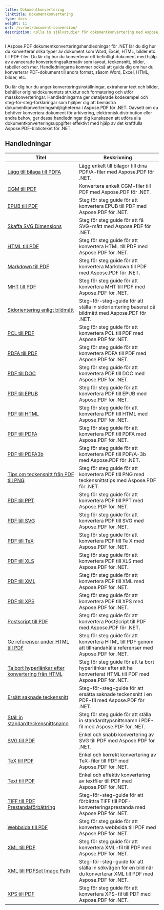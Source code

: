 ```yaml
---
title: Dokumentkonvertering
linktitle: Dokumentkonvertering
type: docs
weight: 11
url: /sv/net/document-conversion/
description: Kolla in självstudier för dokumentkonvertering med Aspose.PDF för .NET. Konvertera enkelt filer till olika format.
---
```

I Aspose.PDF dokumentkonverteringshandledningar för .NET lär du dig hur du konverterar olika typer av dokument som Word, Excel, HTML, bilder etc. till PDF-filer. Du lär dig hur du konverterar ett befintligt dokument med hjälp av avancerade konverteringsalternativ som layout, teckensnitt, bilder, tabeller och mer. Handledningarna kommer också att guida dig om hur du konverterar PDF-dokument till andra format, såsom Word, Excel, HTML, bilder, etc. 

Du lär dig hur du anger konverteringsinställningar, extraherar text och bilder, behåller originaldokumentets struktur och formatering och utför masskonverteringar. Handledningarna ger detaljerade kodexempel och steg-för-steg-förklaringar som hjälper dig att bemästra dokumentkonverteringsmöjligheterna i Aspose.PDF för .NET. Oavsett om du behöver konvertera dokument för arkivering, elektronisk distribution eller andra behov, ger dessa handledningar dig kunskapen att utföra alla dokumentkonverteringsuppgifter effektivt med hjälp av det kraftfulla Aspose.PDF-biblioteket för .NET.

## Handledningar
| Titel | Beskrivning |
| --- | --- | 
| [Lägg till bilaga till PDFA](./add-attachment-to-pdfa/) | Lägg enkelt till bilagor till dina PDF/A-filer med Aspose.PDF för .NET. |  
| [CGM till PDF](./cgm-to-pdf/) | Konvertera enkelt CGM-filer till PDF med Aspose.PDF för .NET. |  
| [EPUB till PDF](./epub-to-pdf/) | Steg för steg guide för att konvertera EPUB till PDF med Aspose.PDF för .NET. |  
| [Skaffa SVG Dimensions](./get-svg-dimensions/) | Steg för steg guide för att få SVG-mått med Aspose.PDF för .NET. |  
| [HTML till PDF](./html-to-pdf/) | Steg för steg guide för att konvertera HTML till PDF med Aspose.PDF för .NET. |  
| [Markdown till PDF](./markdown-to-pdf/) | Steg för steg guide för att konvertera Markdown till PDF med Aspose.PDF för .NET. |  
| [MHT till PDF](./mht-to-pdf/) | Steg för steg guide för att konvertera MHT till PDF med Aspose.PDF för .NET. |  
| [Sidorientering enligt bildmått](./page-orientation-according-image-dimensions/) | Steg-för-steg-guide för att ställa in sidorientering baserat på bildmått med Aspose.PDF för .NET. |  
| [PCL till PDF](./pcl-to-pdf/) | Steg för steg guide för att konvertera PCL till PDF med Aspose.PDF för .NET. |  
| [PDFA till PDF](./pdfa-to-pdf/) | Steg för steg guide för att konvertera PDFA till PDF med Aspose.PDF för .NET. |  
| [PDF till DOC](./pdf-to-doc/) | Steg för steg guide för att konvertera PDF till DOC med Aspose.PDF för .NET.  |  
| [PDF till EPUB](./pdf-to-epub/) | Steg för steg guide för att konvertera PDF till EPUB med Aspose.PDF för .NET. |  
| [PDF till HTML](./pdf-to-html/) | Steg för steg guide för att konvertera PDF till HTML med Aspose.PDF för .NET. |  
| [PDF till PDFA](./pdf-to-pdfa/) | Steg för steg guide för att konvertera PDF till PDFA med Aspose.PDF för .NET. |  
| [PDF till PDFA3b](./pdf-to-pdfa3b/) | Steg för steg guide för att konvertera PDF till PDF/A-3b med Aspose.PDF för .NET. |  
| [Tips om teckensnitt från PDF till PNG](./pdf-to-png-font-hinting/) | Steg för steg guide för att konvertera PDF till PNG med teckensnittstips med Aspose.PDF för .NET. |  
| [PDF till PPT](./pdf-to-ppt/) | Steg för steg guide för att konvertera PDF till PPT med Aspose.PDF för .NET. |  
| [PDF till SVG](./pdf-to-svg/) | Steg för steg guide för att konvertera PDF till SVG med Aspose.PDF för .NET. |  
| [PDF till TeX](./pdf-to-tex/) | Steg för steg guide för att konvertera PDF till Te X med Aspose.PDF för .NET. |  
| [PDF till XLS](./pdf-to-xls/) | Steg för steg guide för att konvertera PDF till XLS med Aspose.PDF för .NET. |  
| [PDF till XML](./pdf-to-xml/) | Steg för steg guide för att konvertera PDF till XML med Aspose.PDF för .NET. |  
| [PDF till XPS](./pdf-to-xps/) | Steg för steg guide för att konvertera PDF till XPS med Aspose.PDF för .NET. |  
| [Postscript till PDF](./postscript-to-pdf/) | Steg för steg guide för att konvertera PostScript till PDF med Aspose.PDF för .NET. |  
| [Ge referenser under HTML till PDF](./provide-credentials-during-html-to-pdf/) | Steg för steg guide för att konvertera HTML till PDF genom att tillhandahålla referenser med Aspose.PDF för .NET. |  
| [Ta bort hyperlänkar efter konvertering från HTML](./remove-hyperlinks-after-converting-from-html/) | Steg för steg guide för att ta bort hyperlänkar efter att ha konverterat HTML till PDF med Aspose.PDF för .NET. |  
| [Ersätt saknade teckensnitt](./replace-missing-fonts/) | Steg-för-steg-guide för att ersätta saknade teckensnitt i en PDF-fil med Aspose.PDF för .NET. |  
| [Ställ in standardteckensnittsnamn](./set-default-font-name/) | Steg för steg guide för att ställa in standardtypsnittsnamn i PDF-fil med Aspose.PDF för .NET. |  
| [SVG till PDF](./svg-to-pdf/) | Enkel och snabb konvertering av SVG till PDF med Aspose.PDF för .NET. |  
| [TeX till PDF](./tex-to-pdf/) | Enkel och korrekt konvertering av TeX-filer till PDF med Aspose.PDF för .NET. |  
| [Text till PDF](./text-to-pdf/) | Enkel och effektiv konvertering av textfiler till PDF med Aspose.PDF för .NET. |  
| [TIFF till PDF Prestandaförbättring](./tiff-to-pdf-performance-improvement/) | Steg-för-steg-guide för att förbättra TIFF till PDF-konverteringsprestanda med Aspose.PDF för .NET. |  
| [Webbsida till PDF](./web-page-to-pdf/) | Steg för steg guide för att konvertera webbsida till PDF med Aspose.PDF för .NET. |  
| [XML till PDF](./xml-to-pdf/) | Steg för steg guide för att konvertera XML-fil till PDF med Aspose.PDF för .NET. |  
| [XML till PDFSet Image Path](./xml-to-pdfset-image-path/) | Steg-för-steg-guide för att ställa in sökvägen för en bild när du konverterar XML till PDF med Aspose.PDF för .NET. |  
| [XPS till PDF](./xps-to-pdf/) | Steg för steg guide för att konvertera XPS-fil till PDF med Aspose.PDF för .NET. |  